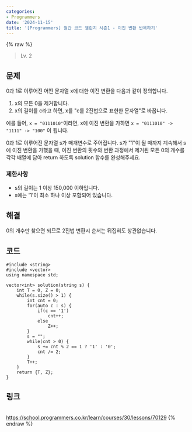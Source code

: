 ```yaml
---
categories:
- Programmers
date: '2024-11-15'
title: '[Programmers] 월간 코드 챌린지 시즌1 - 이진 변환 반복하기'
---
```


{% raw %}
> Lv. 2<br>

## 문제
0과 1로 이루어진 어떤 문자열 x에 대한 이진 변환을 다음과 같이 정의합니다.

1.  x의 모든 0을 제거합니다.
2.  x의 길이를 c라고 하면, x를 "c를 2진법으로 표현한 문자열"로 바꿉니다.

예를 들어,  `x = "0111010"`이라면, x에 이진 변환을 가하면  `x = "0111010" -> "1111" -> "100"`  이 됩니다.

0과 1로 이루어진 문자열 s가 매개변수로 주어집니다. s가 "1"이 될 때까지 계속해서 s에 이진 변환을 가했을 때, 이진 변환의 횟수와 변환 과정에서 제거된 모든 0의 개수를 각각 배열에 담아 return 하도록 solution 함수를 완성해주세요.

### 제한사항
-   s의 길이는 1 이상 150,000 이하입니다.
-   s에는 '1'이 최소 하나 이상 포함되어 있습니다.

## 해결
0의 개수만 찾으면 되므로 2진법 변환시 순서는 뒤집혀도 상관없습니다.

## 코드
```
#include <string>
#include <vector>
using namespace std;

vector<int> solution(string s) {
    int T = 0, Z = 0;
    while(s.size() > 1) {
        int cnt = 0;
        for(auto c : s) {
            if(c == '1')
                cnt++;
            else
                Z++;
        }
        s = "";
        while(cnt > 0) {
            s += cnt % 2 == 1 ? '1' : '0';
            cnt /= 2;
        }
        T++;
    }
    return {T, Z};
}
```

## 링크
<br>https://school.programmers.co.kr/learn/courses/30/lessons/70129
{% endraw %}